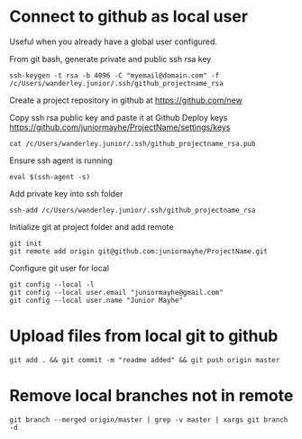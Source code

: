 # Connect to github as local user

Useful when you already have a global user configured.

From git bash, generate private and public ssh rsa key
```
ssh-keygen -t rsa -b 4096 -C "myemail@domain.com" -f /c/Users/wanderley.junior/.ssh/github_projectname_rsa
```

Create a project repository in github at https://github.com/new

Copy ssh rsa public key and paste it at Github Deploy keys https://github.com/juniormayhe/ProjectName/settings/keys
```
cat /c/Users/wanderley.junior/.ssh/github_projectname_rsa.pub
```

Ensure ssh agent is running
```
eval $(ssh-agent -s)
```

Add private key into ssh folder
```
ssh-add /c/Users/wanderley.junior/.ssh/github_projectname_rsa
```

Initialize git at project folder and add remote
```
git init
git remote add origin git@github.com:juniormayhe/ProjectName.git
```

Configure git user for local
```
git config --local -l
git config --local user.email "juniormayhe@gmail.com"
git config --local user.name "Junior Mayhe"
```

# Upload files from local git to github
```
git add . && git commit -m "readme added" && git push origin master
```

# Remove local branches not in remote
```
git branch --merged origin/master | grep -v master | xargs git branch -d
```
